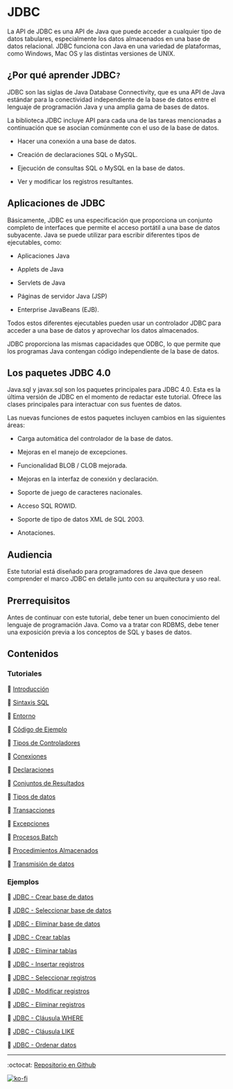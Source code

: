 # JDBC

La API de JDBC es una API de Java que puede acceder a cualquier tipo de datos tabulares, especialmente los datos almacenados en una base de datos relacional. JDBC funciona con Java en una variedad de plataformas, como Windows, Mac OS y las distintas versiones de UNIX.

## ¿Por qué aprender JDBC`?`

JDBC son las siglas de Java Database Connectivity, que es una API de Java estándar para la conectividad independiente de la base de datos entre el lenguaje de programación Java y una amplia gama de bases de datos.

La biblioteca JDBC incluye API para cada una de las tareas mencionadas a continuación que se asocian comúnmente con el uso de la base de datos.

- Hacer una conexión a una base de datos.

- Creación de declaraciones SQL o MySQL.

- Ejecución de consultas SQL o MySQL en la base de datos.

- Ver y modificar los registros resultantes.

## Aplicaciones de JDBC

Básicamente, JDBC es una especificación que proporciona un conjunto completo de interfaces que permite el acceso portátil a una base de datos subyacente. Java se puede utilizar para escribir diferentes tipos de ejecutables, como:

- Aplicaciones Java

- Applets de Java

- Servlets de Java

- Páginas de servidor Java (JSP)

- Enterprise JavaBeans (EJB).

Todos estos diferentes ejecutables pueden usar un controlador JDBC para acceder a una base de datos y aprovechar los datos almacenados.

JDBC proporciona las mismas capacidades que ODBC, lo que permite que los programas Java contengan código independiente de la base de datos.

## Los paquetes JDBC 4.0

Java.sql y javax.sql son los paquetes principales para JDBC 4.0. Esta es la última versión de JDBC en el momento de redactar este tutorial. Ofrece las clases principales para interactuar con sus fuentes de datos.

Las nuevas funciones de estos paquetes incluyen cambios en las siguientes áreas:

- Carga automática del controlador de la base de datos.

- Mejoras en el manejo de excepciones.

- Funcionalidad BLOB / CLOB mejorada.

- Mejoras en la interfaz de conexión y declaración.

- Soporte de juego de caracteres nacionales.

- Acceso SQL ROWID.

- Soporte de tipo de datos XML de SQL 2003.

- Anotaciones.

## Audiencia

Este tutorial está diseñado para programadores de Java que deseen comprender el marco JDBC en detalle junto con su arquitectura y uso real.

## Prerrequisitos

Antes de continuar con este tutorial, debe tener un buen conocimiento del lenguaje de programación Java. Como va a tratar con RDBMS, debe tener una exposición previa a los conceptos de SQL y bases de datos.

## Contenidos

### Tutoriales

📗 [Introducción](Tutoriales/introduction.md)

📗 [Sintaxis SQL](Tutoriales/sql_syntax.md)

📗 [Entorno](Tutoriales/environment.md)

📗 [Código de Ejemplo](Tutoriales/sample_code.md)

📗 [Tipos de Controladores](Tutoriales/driver_types.md)

📗 [Conexiones](Tutoriales/connections.md)

📗 [Declaraciones](Tutoriales/statements.md)

📗 [Conjuntos de Resultados](Tutoriales/result_sets.md)

📗 [Tipos de datos](Tutoriales/data_types.md)

📗 [Transacciones](Tutoriales/transactions.md)

📗 [Excepciones](Tutoriales/exceptions.md)

📗 [Procesos Batch](Tutoriales/batch_processing.md)

📗 [Procedimientos Almacenados](Tutoriales/stored_procedure.md)

📗 [Transmisión de datos](Tutoriales/streaming_data.md)

### Ejemplos

📗 [JDBC - Crear base de datos](Ejemplos/create_db.md)

📗 [JDBC - Seleccionar base de datos](Ejemplos/select_db.md)

📗 [JDBC - Eliminar base de datos](Ejemplos/drop_db.md)

📗 [JDBC - Crear tablas](Ejemplos/create_tables.md)

📗 [JDBC - Eliminar tablas](Ejemplos/drop_tables.md)

📗 [JDBC - Insertar registros](Ejemplos/insert_records.md)

📗 [JDBC - Seleccionar registros](Ejemplos/select_records.md)

📗 [JDBC - Modificar registros](Ejemplos/update_records.md)

📗 [JDBC - Eliminar registros](Ejemplos/delete_records.md)

📗 [JDBC - Cláusula WHERE](Ejemplos/where_clause.md)

📗 [JDBC - Cláusula LIKE](Ejemplos/like_clause.md)

📗 [JDBC - Ordenar datos](Ejemplos/sorting_data.md)

---

:octocat: [Repositorio en Github](https://github.com/FernandoCalmet/JDBC)

[![ko-fi](https://www.ko-fi.com/img/githubbutton_sm.svg)](https://ko-fi.com/T6T41JKMI)

